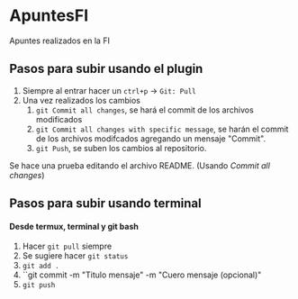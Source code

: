 # ApuntesFI
Apuntes realizados en la FI

## Pasos para subir usando el plugin
1. Siempre al entrar hacer un `ctrl+p` -> `Git: Pull`
2. Una vez realizados los cambios 
	1. `git Commit all changes`, se hará el commit de los archivos modificados
	2. `git Commit all changes with specific message`, se harán el commit de los archivos modifcados agregando un mensaje "Commit".
	3. `git Push`, se suben los cambios al repositorio.

Se hace una prueba editando el archivo README. (Usando *Commit all changes*)

## Pasos para subir usando terminal 

#### Desde termux, terminal y git bash
1. Hacer ``git pull`` siempre
2. Se sugiere hacer ``git status``
3. ``git add .``
4. ``git commit -m "Titulo mensaje" -m "Cuero mensaje (opcional)"
5. ``git push``
	
